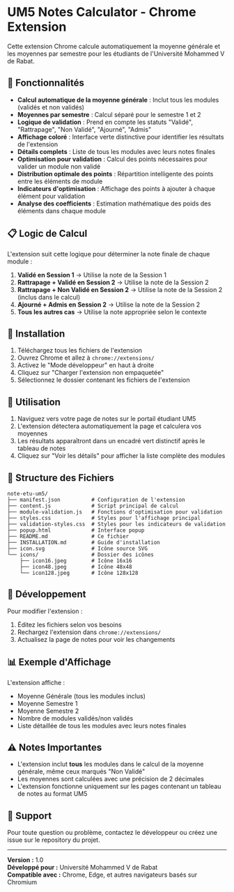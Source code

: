 # UM5 Notes Calculator - Chrome Extension

Cette extension Chrome calcule automatiquement la moyenne générale et les moyennes par semestre pour les étudiants de l'Université Mohammed V de Rabat.

## 🎯 Fonctionnalités

- **Calcul automatique de la moyenne générale** : Inclut tous les modules (validés et non validés)
- **Moyennes par semestre** : Calcul séparé pour le semestre 1 et 2
- **Logique de validation** : Prend en compte les statuts "Validé", "Rattrapage", "Non Validé", "Ajourné", "Admis"
- **Affichage coloré** : Interface verte distinctive pour identifier les résultats de l'extension
- **Détails complets** : Liste de tous les modules avec leurs notes finales
- **Optimisation pour validation** : Calcul des points nécessaires pour valider un module non validé
- **Distribution optimale des points** : Répartition intelligente des points entre les éléments de module
- **Indicateurs d'optimisation** : Affichage des points à ajouter à chaque élément pour validation
- **Analyse des coefficients** : Estimation mathématique des poids des éléments dans chaque module

## 📋 Logic de Calcul

L'extension suit cette logique pour déterminer la note finale de chaque module :

1. **Validé en Session 1** → Utilise la note de la Session 1
2. **Rattrapage + Validé en Session 2** → Utilise la note de la Session 2
3. **Rattrapage + Non Validé en Session 2** → Utilise la note de la Session 2 (inclus dans le calcul)
4. **Ajourné + Admis en Session 2** → Utilise la note de la Session 2
5. **Tous les autres cas** → Utilise la note appropriée selon le contexte

## 🚀 Installation

1. Téléchargez tous les fichiers de l'extension
2. Ouvrez Chrome et allez à `chrome://extensions/`
3. Activez le "Mode développeur" en haut à droite
4. Cliquez sur "Charger l'extension non empaquetée"
5. Sélectionnez le dossier contenant les fichiers de l'extension

## 📖 Utilisation

1. Naviguez vers votre page de notes sur le portail étudiant UM5
2. L'extension détectera automatiquement la page et calculera vos moyennes
3. Les résultats apparaîtront dans un encadré vert distinctif après le tableau de notes
4. Cliquez sur "Voir les détails" pour afficher la liste complète des modules

## 📁 Structure des Fichiers

```
note-etu-um5/
├── manifest.json          # Configuration de l'extension
├── content.js             # Script principal de calcul
├── module-validation.js   # Fonctions d'optimisation pour validation
├── styles.css             # Styles pour l'affichage principal
├── validation-styles.css  # Styles pour les indicateurs de validation
├── popup.html             # Interface popup
├── README.md              # Ce fichier
├── INSTALLATION.md        # Guide d'installation
├── icon.svg               # Icône source SVG
└── icons/                 # Dossier des icônes
    ├── icon16.jpeg        # Icône 16x16
    ├── icon48.jpeg        # Icône 48x48
    └── icon128.jpeg       # Icône 128x128
```

## 🔧 Développement

Pour modifier l'extension :

1. Éditez les fichiers selon vos besoins
2. Rechargez l'extension dans `chrome://extensions/`
3. Actualisez la page de notes pour voir les changements

## 📊 Exemple d'Affichage

L'extension affiche :
- Moyenne Générale (tous les modules inclus)
- Moyenne Semestre 1
- Moyenne Semestre 2
- Nombre de modules validés/non validés
- Liste détaillée de tous les modules avec leurs notes finales

## ⚠️ Notes Importantes

- L'extension inclut **tous** les modules dans le calcul de la moyenne générale, même ceux marqués "Non Validé"
- Les moyennes sont calculées avec une précision de 2 décimales
- L'extension fonctionne uniquement sur les pages contenant un tableau de notes au format UM5

## 🤝 Support

Pour toute question ou problème, contactez le développeur ou créez une issue sur le repository du projet.

---

**Version :** 1.0  
**Développé pour :** Université Mohammed V de Rabat  
**Compatible avec :** Chrome, Edge, et autres navigateurs basés sur Chromium
